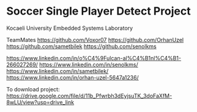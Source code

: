 # Soccer Single Player Detect Project
Kocaeli University Embedded Systems Laboratory

TeamMates
https://github.com/Voxor07
https://github.com/OrhanUzel
https://github.com/sametbilek
https://github.com/senolkms

https://www.linkedin.com/in/o%C4%9Fulcan-al%C4%B1nl%C4%B1-266027269/
https://www.linkedin.com/in/senolkms/
https://www.linkedin.com/in/sametbilek/
https://www.linkedin.com/in/orhan-uzel-5647a1236/

To download project: https://drive.google.com/file/d/11b_Pfwrbh3dEyjsuTK_3doFaXfM-8wLU/view?usp=drive_link

